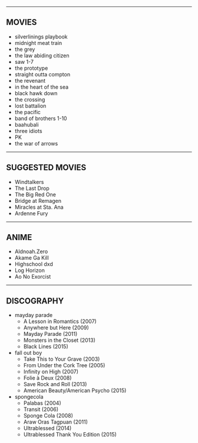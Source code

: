 -----------------
MOVIES
-----------------
* silverlinings playbook
* midnight meat train
* the grey
* the law abiding citizen
* saw 1-7
* the prototype
* straight outta compton
* the revenant
* in the heart of the sea
* black hawk down
* the crossing
* lost battalion
* the pacific
* band of brothers 1-10
* baahubali
* three idiots
* PK
* the war of arrows

  
-----------------
SUGGESTED MOVIES
-----------------
* Windtalkers
* The Last Drop
* The Big Red One
* Bridge at Remagen
* Miracles at Sta. Ana
* Ardenne Fury


-----------------
ANIME
-----------------
* Aldnoah.Zero
* Akame Ga Kill
* Highschool dxd
* Log Horizon
* Ao No Exorcist


-----------------
DISCOGRAPHY
-----------------
* mayday parade
	* A Lesson in Romantics (2007)
	* Anywhere but Here (2009)
	* Mayday Parade (2011)
	* Monsters in the Closet (2013)
	* Black Lines (2015)
* fall out boy
	* Take This to Your Grave (2003)
	* From Under the Cork Tree (2005)
	* Infinity on High (2007)
	* Folie à Deux (2008)
	* Save Rock and Roll (2013)
	* American Beauty/American Psycho (2015)
* spongecola
	* Palabas (2004)
	* Transit (2006)
	* Sponge Cola (2008)
	* Araw Oras Tagpuan (2011)
	* Ultrablessed (2014)
	* Ultrablessed Thank You Edition (2015)
